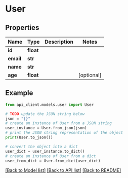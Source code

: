 # User


## Properties

Name | Type | Description | Notes
------------ | ------------- | ------------- | -------------
**id** | **float** |  | 
**email** | **str** |  | 
**name** | **str** |  | 
**age** | **float** |  | [optional] 

## Example

```python
from api_client.models.user import User

# TODO update the JSON string below
json = "{}"
# create an instance of User from a JSON string
user_instance = User.from_json(json)
# print the JSON string representation of the object
print(User.to_json())

# convert the object into a dict
user_dict = user_instance.to_dict()
# create an instance of User from a dict
user_from_dict = User.from_dict(user_dict)
```
[[Back to Model list]](../README.md#documentation-for-models) [[Back to API list]](../README.md#documentation-for-api-endpoints) [[Back to README]](../README.md)


